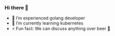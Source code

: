 ### Hi there 👋

- 🔭 I’m experienced golang developer
- 🌱 I’m currently learning kubernetes 
- ⚡ Fun fact: We can discuss anything over beer 🍻
<!--
**mayur-tolexo/mayur-tolexo** is a ✨ _special_ ✨ repository because its `README.md` (this file) appears on your GitHub profile.

Here are some ideas to get you started:

- 🔭 I’m currently working on ...
- 🌱 I’m currently learning ...
- 👯 I’m looking to collaborate on ...
- 🤔 I’m looking for help with ...
- 💬 Ask me about ...
- 📫 How to reach me: ...
- 😄 Pronouns: ...
- ⚡ Fun fact: ...
-->
